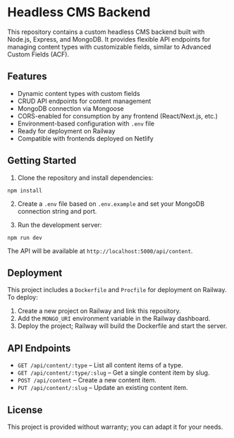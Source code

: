 # Headless CMS Backend

This repository contains a custom headless CMS backend built with Node.js, Express, and MongoDB. It provides flexible API endpoints for managing content types with customizable fields, similar to Advanced Custom Fields (ACF).

## Features
- Dynamic content types with custom fields
- CRUD API endpoints for content management
- MongoDB connection via Mongoose
- CORS-enabled for consumption by any frontend (React/Next.js, etc.)
- Environment-based configuration with `.env` file
- Ready for deployment on Railway
- Compatible with frontends deployed on Netlify

## Getting Started

1. Clone the repository and install dependencies:

```
npm install
```

2. Create a `.env` file based on `.env.example` and set your MongoDB connection string and port.

3. Run the development server:

```
npm run dev
```

The API will be available at `http://localhost:5000/api/content`.

## Deployment

This project includes a `Dockerfile` and `Procfile` for deployment on Railway. To deploy:

1. Create a new project on Railway and link this repository.
2. Add the `MONGO_URI` environment variable in the Railway dashboard.
3. Deploy the project; Railway will build the Dockerfile and start the server.

## API Endpoints

- `GET /api/content/:type` – List all content items of a type.
- `GET /api/content/:type/:slug` – Get a single content item by slug.
- `POST /api/content` – Create a new content item.
- `PUT /api/content/:slug` – Update an existing content item.

## License

This project is provided without warranty; you can adapt it for your needs.
